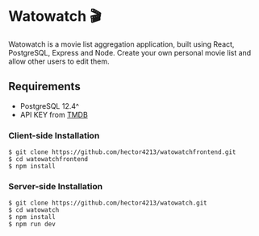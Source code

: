 # Watowatch :clapper:

Watowatch is a movie list aggregation application, built using React, PostgreSQL, Express and Node. Create your own personal movie list and allow other users to edit them.

## Requirements

   *  PostgreSQL 12.4^
   *  API KEY from [TMDB](https://developers.themoviedb.org/3)

### Client-side Installation

    $ git clone https://github.com/hector4213/watowatchfrontend.git
    $ cd watowatchfrontend
    $ npm install

### Server-side Installation

    $ git clone https://github.com/hector4213/watowatch.git
    $ cd watowatch
    $ npm install 
    $ npm run dev

